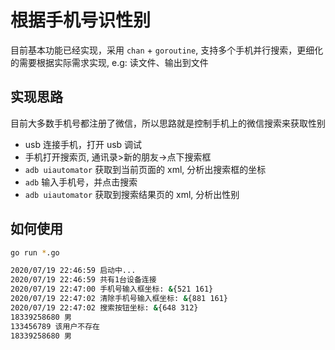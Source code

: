 # 根据手机号识性别
目前基本功能已经实现，采用 `chan` + `goroutine`, 支持多个手机并行搜索，更细化的需要根据实际需求实现, e.g: 读文件、输出到文件

## 实现思路
目前大多数手机号都注册了微信，所以思路就是控制手机上的微信搜索来获取性别
- usb 连接手机，打开 usb 调试
- 手机打开搜索页, 通讯录>新的朋友->点下搜索框
- `adb uiautomator` 获取到当前页面的 xml, 分析出搜索框的坐标
- `adb` 输入手机号，并点击搜索
- `adb uiautomator` 获取到搜索结果页的 xml, 分析出性别

## 如何使用
```bash
go run *.go
```

```bash
2020/07/19 22:46:59 启动中...
2020/07/19 22:46:59 共有1台设备连接
2020/07/19 22:47:00 手机号输入框坐标: &{521 161}
2020/07/19 22:47:02 清除手机号输入框坐标: &{881 161}
2020/07/19 22:47:02 搜索按钮坐标: &{648 312}
18339258680 男
133456789 该用户不存在
18339258680 男
```

